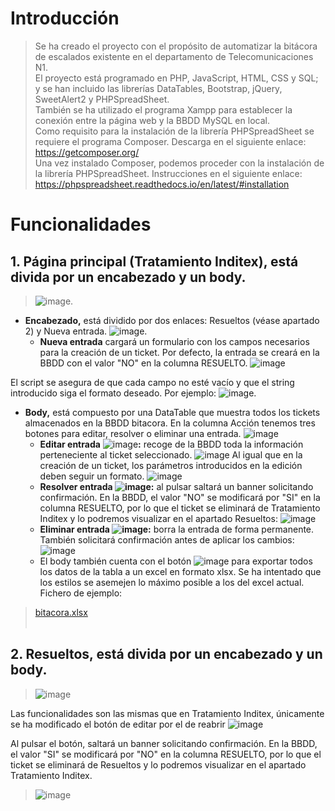 # Introducción
> Se ha creado el proyecto con el propósito de automatizar la bitácora de escalados existente en el departamento de Telecomunicaciones N1. </br>
El proyecto está programado en PHP, JavaScript, HTML, CSS y SQL; y se han incluido las librerías DataTables, Bootstrap, jQuery, SweetAlert2 y PHPSpreadSheet. </br>
También se ha utilizado el programa Xampp para establecer la conexión entre la página web y la BBDD MySQL en local. </br>
Como requisito para la instalación de la librería PHPSpreadSheet se requiere el programa Composer. Descarga en el siguiente enlace: </br>
https://getcomposer.org/ </br>
Una vez instalado Composer, podemos proceder con la instalación de la librería PHPSpreadSheet. Instrucciones en el siguiente enlace: </br>
https://phpspreadsheet.readthedocs.io/en/latest/#installation

# Funcionalidades
## 1. Página principal (Tratamiento Inditex), está divida por un encabezado y un body.
> ![image](https://github.com/nahupb/bitacora/assets/141838996/289125f9-9077-408d-819b-0a36047ce0b3).

- **Encabezado,** está dividido por dos enlaces: Resueltos (véase apartado 2) y Nueva entrada. ![image](https://github.com/nahupb/bitacora/assets/141838996/422b15f6-fb91-4cea-90b8-60ff984bdd8e).
    - **Nueva entrada** cargará un formulario con los campos necesarios para la creación de un ticket. Por defecto, la entrada se creará en la BBDD con el valor "NO" en la columna RESUELTO. ![image](https://github.com/nahupb/bitacora/assets/141838996/c414e6be-ce3e-440b-a737-bb36b4e3731c)

El script se asegura de que cada campo no esté vacío y que el string introducido siga el formato deseado. Por ejemplo: ![image](https://github.com/nahupb/bitacora/assets/141838996/89a89a4a-b994-443d-a8d7-1693d73b2b51).

- **Body,** está compuesto por una DataTable que muestra todos los tickets almacenados en la BBDD bitacora. En la columna Acción tenemos tres botones para editar, resolver o eliminar una entrada. ![image](https://github.com/nahupb/bitacora/assets/141838996/4e4f229f-06fd-4ad4-84cc-f8ec73fc1c58)
    - **Editar entrada** ![image](https://github.com/nahupb/bitacora/assets/141838996/869f3cef-c44a-475c-9de5-571baa3c9094)**:**
recoge de la BBDD toda la información perteneciente al ticket seleccionado. ![image](https://github.com/nahupb/bitacora/assets/141838996/12397f1a-2179-45d9-be6a-26823b64af66)
Al igual que en la creación de un ticket, los parámetros introducidos en la edición deben seguir un formato. ![image](https://github.com/nahupb/bitacora/assets/141838996/9c53c85f-1a99-441e-92ca-2be7f70f7f06)
    - **Resolver entrada ![image](https://github.com/nahupb/bitacora/assets/141838996/31617505-6201-4000-841a-f7c151fda948):**
al pulsar saltará un banner solicitando confirmación. En la BBDD, el valor "NO" se modificará por "SI" en la columna RESUELTO, por lo que el ticket se eliminará de Tratamiento Inditex y lo podremos visualizar en el apartado Resueltos: ![image](https://github.com/nahupb/bitacora/assets/141838996/f9e9c9e0-f3a4-43c1-a831-2237893c4674)
    - **Eliminar entrada ![image](https://github.com/nahupb/bitacora/assets/141838996/d586113b-662b-43af-a2eb-026538fd6db5):** borra la entrada de forma permanente. También solicitará confirmación antes de aplicar los cambios: ![image](https://github.com/nahupb/bitacora/assets/141838996/40539cc1-bda6-4f23-bcdb-33d950a99be0)
    - El body también cuenta con el botón ![image](https://github.com/nahupb/bitacora/assets/141838996/e24f3a4b-5c63-4e87-b060-f9b8112071e2)
para exportar todos los datos de la tabla a un excel en formato xlsx. Se ha intentado que los estilos se asemejen lo máximo posible a los del excel actual. Fichero de ejemplo:
> [bitacora.xlsx](https://github.com/nahupb/bitacora/files/12497266/bitacora.xlsx) </br></br>

## 2. Resueltos, está divida por un encabezado y un body.
> ![image](https://github.com/nahupb/bitacora/assets/141838996/ba4811fb-71b4-4620-9bb1-5df74b18f912) 

Las funcionalidades son las mismas que en Tratamiento Inditex, únicamente se ha modificado el botón de editar por el de reabrir ![image](https://github.com/nahupb/bitacora/assets/141838996/97359d17-1abf-4cbb-86bc-133de0f64dad)

Al pulsar el botón, saltará un banner solicitando confirmación. En la BBDD, el valor "SI" se modificará por "NO" en la columna RESUELTO, por lo que el ticket se eliminará de Resueltos y lo podremos visualizar en el apartado Tratamiento Inditex.
> ![image](https://github.com/nahupb/bitacora/assets/141838996/6acf8497-4c03-47fb-b78f-2f28f2757927)

